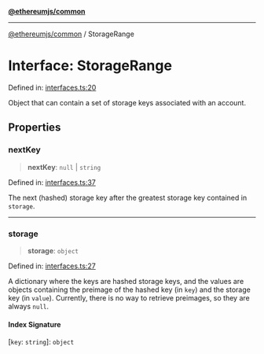 [**@ethereumjs/common**](../README.md)

***

[@ethereumjs/common](../README.md) / StorageRange

# Interface: StorageRange

Defined in: [interfaces.ts:20](https://github.com/ethereumjs/ethereumjs-monorepo/blob/master/packages/common/src/interfaces.ts#L20)

Object that can contain a set of storage keys associated with an account.

## Properties

### nextKey

> **nextKey**: `null` \| `string`

Defined in: [interfaces.ts:37](https://github.com/ethereumjs/ethereumjs-monorepo/blob/master/packages/common/src/interfaces.ts#L37)

The next (hashed) storage key after the greatest storage key
contained in `storage`.

***

### storage

> **storage**: `object`

Defined in: [interfaces.ts:27](https://github.com/ethereumjs/ethereumjs-monorepo/blob/master/packages/common/src/interfaces.ts#L27)

A dictionary where the keys are hashed storage keys, and the values are
objects containing the preimage of the hashed key (in `key`) and the
storage key (in `value`). Currently, there is no way to retrieve preimages,
so they are always `null`.

#### Index Signature

\[`key`: `string`\]: `object`
